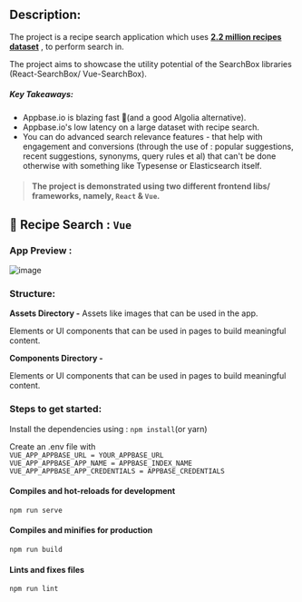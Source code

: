 ## Description:

The project is a recipe search application which uses **[2.2 million recipes dataset](https://github.com/Glorf/recipenlg)** , to perform search in.

The project aims to showcase the utility potential of the SearchBox libraries (React-SearchBox/ Vue-SearchBox).

##### Key Takeaways:
- Appbase.io is blazing fast :dizzy:(and a good Algolia alternative).
- Appbase.io's low latency on a large dataset with recipe search.
- You can do advanced search relevance features - that help with engagement and conversions (through the use of : popular suggestions, recent suggestions, synonyms, query rules et al) that can't be done otherwise with something like Typesense or Elasticsearch itself.

> #### The project is demonstrated using two different frontend libs/ frameworks, namely, `React` & `Vue`.
##  :punch: Recipe Search : `Vue`

### App Preview :
![image](https://user-images.githubusercontent.com/57627350/127728948-3f97098e-ea7c-4716-87f5-9157376776bf.png)

### Structure:

**Assets Directory -**
Assets like images that can be used in the app.

Elements or UI components that can be used in pages to build meaningful content.

**Components Directory -**

Elements or UI components that can be used in pages to build meaningful content.

### Steps to get started:

Install the dependencies using : `npm install`(or yarn)

Create an .env file with  
`VUE_APP_APPBASE_URL = YOUR_APPBASE_URL`  
`VUE_APP_APPBASE_APP_NAME = APPBASE_INDEX_NAME`  
`VUE_APP_APPBASE_APP_CREDENTIALS = APPBASE_CREDENTIALS`

#### Compiles and hot-reloads for development

```
npm run serve
```

#### Compiles and minifies for production

```
npm run build
```

#### Lints and fixes files

```
npm run lint
```
